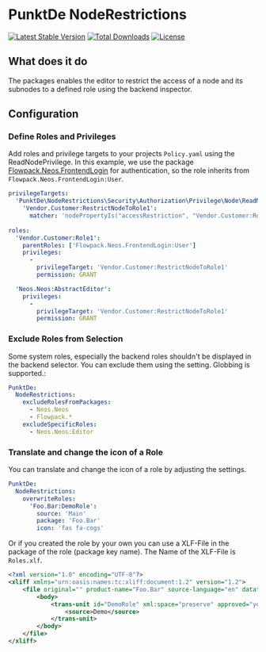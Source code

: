 # PunktDe NodeRestrictions

[![Latest Stable Version](https://poser.pugx.org/punktDe/noderestrictions/v/stable)](https://packagist.org/packages/punktDe/noderestrictions) [![Total Downloads](https://poser.pugx.org/punktDe/noderestrictions/downloads)](https://packagist.org/packages/punktDe/noderestrictions) [![License](https://poser.pugx.org/punktDe/noderestrictions/license)](https://packagist.org/packages/punktDe/noderestrictions)

## What does it do

The packages enables the editor to restrict the access of a node and its subnodes to a defined role using the backend inspector.

## Configuration

### Define Roles and Privileges

Add roles and privilege targets to your projects `Policy.yaml` using the ReadNodePrivilege. 
In this example, we use the package [Flowpack.Neos.FrontendLogin](https://github.com/Flowpack/Flowpack.Neos.FrontendLogin) for authentication, so the role inherits from `Flowpack.Neos.FrontendLogin:User`.

```yaml
privilegeTargets:
  'PunktDe\NodeRestrictions\Security\Authorization\Privilege\Node\ReadNodePrivilege':
    'Vendor.Customer:RestrictNodeToRole1':
      matcher: 'nodePropertyIs("accessRestriction", "Vendor.Customer:Role1") || parentNodePropertyIs("accessRestriction", "Vendor.Customer:Role1")'
    
roles:
  'Vendor.Customer:Role1':
    parentRoles: ['Flowpack.Neos.FrontendLogin:User']
    privileges:
      -
        privilegeTarget: 'Vendor.Customer:RestrictNodeToRole1'
        permission: GRANT

  'Neos.Neos:AbstractEditor':
    privileges:
      -
        privilegeTarget: 'Vendor.Customer:RestrictNodeToRole1'
        permission: GRANT
```

### Exclude Roles from Selection

Some system roles, especially the backend roles shouldn't be displayed in the backend selector. You can exclude them using the setting. Globbing is supported.: 

```yaml
PunktDe:
  NodeRestrictions:
    excludeRolesFromPackages:
	  - Neos.Neos
      - Flowpack.*
    excludeSpecificRoles:
      - Neos.Neos:Editor
```

### Translate and change the icon of a Role

You can translate and change the icon of a role by adjusting the settings.

```yaml
PunktDe:
  NodeRestrictions:
    overwriteRoles:
      'Foo.Bar:DemoRole':
        source: 'Main'
        package: 'Foo.Bar'
        icon: 'fas fa-cogs'
```

Or if you created the role by your own you can use a XLF-File in the package of the role (package key name).
The Name of the XLF-File is `Roles.xlf`.

```xml
<?xml version="1.0" encoding="UTF-8"?>
<xliff xmlns="urn:oasis:names:tc:xliff:document:1.2" version="1.2">
    <file original="" product-name="Foo.Bar" source-language="en" datatype="plaintext">
        <body>
            <trans-unit id="DemoRole" xml:space="preserve" approved="yes">
                <source>Demo</source>
            </trans-unit>
        </body>
    </file>
</xliff>
```